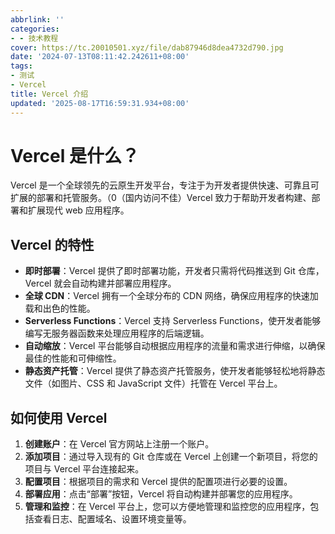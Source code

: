```yaml
---
abbrlink: ''
categories:
- - 技术教程
cover: https://tc.20010501.xyz/file/dab87946d8dea4732d790.jpg
date: '2024-07-13T08:11:42.242611+08:00'
tags:
- 测试
- Vercel
title: Vercel 介绍
updated: '2025-08-17T16:59:31.934+08:00'
---
```

# Vercel 是什么？

Vercel 是一个全球领先的云原生开发平台，专注于为开发者提供快速、可靠且可扩展的部署和托管服务。（0（国内访问不佳）Vercel 致力于帮助开发者构建、部署和扩展现代 web 应用程序。

## Vercel 的特性

- **即时部署**：Vercel 提供了即时部署功能，开发者只需将代码推送到 Git 仓库，Vercel 就会自动构建并部署应用程序。
- **全球 CDN**：Vercel 拥有一个全球分布的 CDN 网络，确保应用程序的快速加载和出色的性能。
- **Serverless Functions**：Vercel 支持 Serverless Functions，使开发者能够编写无服务器函数来处理应用程序的后端逻辑。
- **自动缩放**：Vercel 平台能够自动根据应用程序的流量和需求进行伸缩，以确保最佳的性能和可伸缩性。
- **静态资产托管**：Vercel 提供了静态资产托管服务，使开发者能够轻松地将静态文件（如图片、CSS 和 JavaScript 文件）托管在 Vercel 平台上。

## 如何使用 Vercel

1. **创建账户**：在 Vercel 官方网站上注册一个账户。
2. **添加项目**：通过导入现有的 Git 仓库或在 Vercel 上创建一个新项目，将您的项目与 Vercel 平台连接起来。
3. **配置项目**：根据项目的需求和 Vercel 提供的配置项进行必要的设置。
4. **部署应用**：点击“部署”按钮，Vercel 将自动构建并部署您的应用程序。
5. **管理和监控**：在 Vercel 平台上，您可以方便地管理和监控您的应用程序，包括查看日志、配置域名、设置环境变量等。
